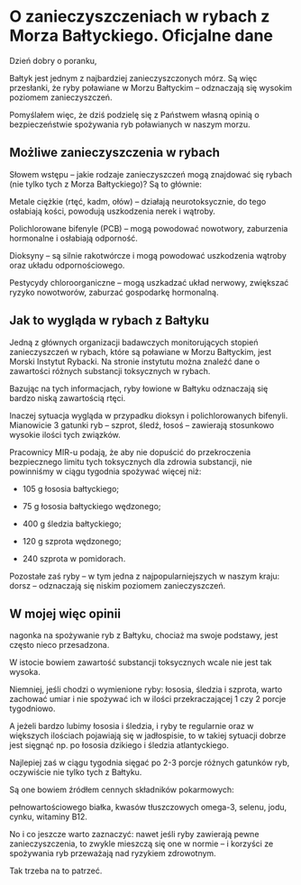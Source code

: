 # O zanieczyszczeniach w rybach z Morza Bałtyckiego. Oficjalne dane

Dzień dobry o poranku,

Bałtyk jest jednym z najbardziej zanieczyszczonych mórz. Są więc przesłanki, że ryby poławiane w Morzu Bałtyckim – odznaczają się wysokim poziomem zanieczyszczeń.

Pomyślałem więc, że dziś podzielę się z Państwem własną opinią o bezpieczeństwie spożywania ryb poławianych w naszym morzu.

## Możliwe zanieczyszczenia w rybach

Słowem wstępu – jakie rodzaje zanieczyszczeń mogą znajdować się rybach (nie tylko tych z Morza Bałtyckiego)? Są to głównie:

Metale ciężkie (rtęć, kadm, ołów) – działają neurotoksycznie, do tego osłabiają kości, powodują uszkodzenia nerek i wątroby.

Polichlorowane bifenyle (PCB) – mogą powodować nowotwory, zaburzenia hormonalne i osłabiają odporność.

Dioksyny – są silnie rakotwórcze i mogą powodować uszkodzenia wątroby oraz układu odpornościowego.

Pestycydy chloroorganiczne – mogą uszkadzać układ nerwowy, zwiększać ryzyko nowotworów, zaburzać gospodarkę hormonalną.

## Jak to wygląda w rybach z Bałtyku

Jedną z głównych organizacji badawczych monitorujących stopień zanieczyszczeń w rybach, które są poławiane w Morzu Bałtyckim, jest Morski Instytut Rybacki. Na stronie instytutu można znaleźć dane o zawartości różnych substancji toksycznych w rybach.

Bazując na tych informacjach, ryby łowione w Bałtyku odznaczają się bardzo niską zawartością rtęci.

Inaczej sytuacja wygląda w przypadku dioksyn i polichlorowanych bifenyli. Mianowicie 3 gatunki ryb – szprot, śledź, łosoś – zawierają stosunkowo wysokie ilości tych związków.

Pracownicy MIR-u podają, że aby nie dopuścić do przekroczenia bezpiecznego limitu tych toksycznych dla zdrowia substancji, nie powinniśmy w ciągu tygodnia spożywać więcej niż:

- 105 g łososia bałtyckiego;

- 75 g łososia bałtyckiego wędzonego;

- 400 g śledzia bałtyckiego;

- 120 g szprota wędzonego;

- 240 szprota w pomidorach.

Pozostałe zaś ryby – w tym jedna z najpopularniejszych w naszym kraju: dorsz – odznaczają się niskim poziomem zanieczyszczeń.

## W mojej więc opinii

nagonka na spożywanie ryb z Bałtyku, chociaż ma swoje podstawy, jest często nieco przesadzona.

W istocie bowiem zawartość substancji toksycznych wcale nie jest tak wysoka.

Niemniej, jeśli chodzi o wymienione ryby: łososia, śledzia i szprota, warto zachować umiar i nie spożywać ich w ilości przekraczającej 1 czy 2 porcje tygodniowo.

A jeżeli bardzo lubimy łososia i śledzia, i ryby te regularnie oraz w większych ilościach pojawiają się w jadłospisie, to w takiej sytuacji dobrze jest sięgnąć np. po łososia dzikiego i śledzia atlantyckiego.

Najlepiej zaś w ciągu tygodnia sięgać po 2-3 porcje różnych gatunków ryb, oczywiście nie tylko tych z Bałtyku.

Są one bowiem źródłem cennych składników pokarmowych:

pełnowartościowego białka, kwasów tłuszczowych omega-3, selenu, jodu, cynku, witaminy B12.

No i co jeszcze warto zaznaczyć: nawet jeśli ryby zawierają pewne zanieczyszczenia, to zwykle mieszczą się one w normie – i korzyści ze spożywania ryb przeważają nad ryzykiem zdrowotnym.

Tak trzeba na to patrzeć.

